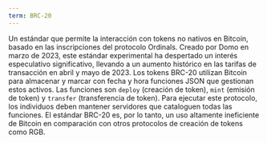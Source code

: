 ```yaml
---
term: BRC-20
---
```


Un estándar que permite la interacción con tokens no nativos en Bitcoin, basado en las inscripciones del protocolo Ordinals. Creado por Domo en marzo de 2023, este estándar experimental ha despertado un interés especulativo significativo, llevando a un aumento histórico en las tarifas de transacción en abril y mayo de 2023. Los tokens BRC-20 utilizan Bitcoin para almacenar y marcar con fecha y hora funciones JSON que gestionan estos activos. Las funciones son `deploy` (creación de token), `mint` (emisión de token) y `transfer` (transferencia de token). Para ejecutar este protocolo, los individuos deben mantener servidores que cataloguen todas las funciones. El estándar BRC-20 es, por lo tanto, un uso altamente ineficiente de Bitcoin en comparación con otros protocolos de creación de tokens como RGB.